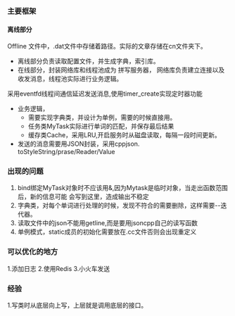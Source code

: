 ### 主要框架
#### 离线部分
Offline 文件中，.dat文件中存储着路径。实际的文章存储在cn文件夹下。
+ 离线部分负责读取配置文件，并生成字典，索引库。
+ 在线部分，封装网络库和线程池成为 拼写服务器，
网络库负责建立连接以及收发消息，线程池实际进行业务逻辑。

采用eventfd线程间通信延迟发送消息,使用timer_create实现定时器功能

+ 业务逻辑，
    + 需要实现字典类，并设计为单例，需要的时候直接用。
    + 任务类MyTask实际进行单词的匹配，并保存最后结果
    + 缓存类Cache，采用LRU,开启服务时从磁盘读取，每隔一段时间更新。
+ 发送的消息需要用JSON封装，采用cppjson. toStyleString/prase/Reader/Value

### 出现的问题
1. bind绑定MyTask对象时不应该用&,因为Mytask是临时对象，当走出函数范围后，新的信息可能
会写到这里，造成输出不稳定
2. 字典类，对每个单词进行处理的时候，发现不符合的需要删除，这样需要--迭代器。
3. 读取文件中的json不能用getline,而是要用jsoncpp自己的读写函数
4. 单例模式，static成员的初始化需要放在.cc文件否则会出现重定义

### 可以优化的地方
1.添加日志
2.使用Redis
3.小火车发送

### 经验 
1.写类时从底层向上写，上层就是调用底层的接口。
